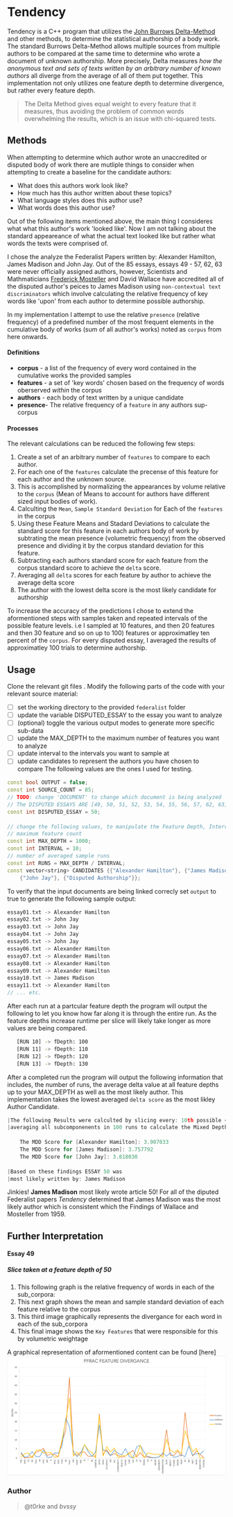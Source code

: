# Tendency
Tendency is a C++ program that utilizes the [John Burrows Delta-Method](https://pdfs.semanticscholar.org/52b3/85e2d0b098a2dadd279cf1787ea0291a7c95.pdf) and other methods, to determine the statistical authorship of a body work. The standard Burrows Delta-Method allows multiple sources from multiple authors to be compared at the same time to determine who wrote a document of unknown authorship. More precisely, Delta measures *how the anonymous text and sets of texts written by an arbitrary number of known authors* all diverge from the average of all of them put together. This implementation not only utilizes one feature depth to determine divergence, but rather every feature depth.
> The Delta Method gives equal weight to every feature that it measures, thus avoiding the problem of common words overwhelming the results, which is an issue with chi-squared tests. 

## Methods
When attempting to determine which author wrote an unaccredited or disputed body of work there are mutliple things to consider when attempting to create a baseline for the candidate authors:
- What does this authors work look like?
- How much has this author written about these topics?
- What language styles does this author use?
- What words does this author use?

Out of the following items mentioned above, the main thing I consideres what what this author's work 'looked like'. Now I am not talking about the standard appeareance of what the actual text looked like but rather what words the texts were comprised of.

I chose the analyze the Federalist Papers written by: Alexander Hamilton, James Madison and John Jay.
Out of the 85 essays, essays 49 - 57, 62, 63 were never officially assigned authors, however, Scientists and Mathmaticians [Frederick Mosteller](https://en.wikipedia.org/wiki/Frederick_Mosteller) and David Wallace have accredited all of the disputed author's peices to James Madison using `non-contextual text discriminators` which involve calculating the relative frequency of key words like 'upon' from each author to determine possible authorship.

In my implementation I attempt to use the relative `presence` (relative frequency) of a predefined number of the most frequent elements in the cumulative body of works (sum of all author's works) noted as `corpus` from here onwards. 

#### Definitions
- **corpus** - a list of the frequency of every word contained in the cumulative works the provided samples 
- **features** - a set of 'key words' chosen based on the frequency of words oberserved *within* the corpus
- **authors** - each body of text written by a unique candidate
- **presence**- The relative frequency of a `feature` in any authors sup-corpus

#### Processes
The relevant calculations can be reduced the following few steps:
1. Create a set of an arbitrary number of `features` to compare to each author.
2. For each one of the `features` calculate the precense of this feature for each author and the unknown source.
3. This is accomplished by normalizing the appearances by volume relative to the `corpus` (Mean of Means to account for authors have different sized input bodies of work).
4. Calculting the `Mean`, `Sample Standard Deviation` for Each of the `features` in the corpus
5. Using these Feature Means and Stadard Deviations to calculate the standard score for this feature in each authors body of work by subtrating the mean presence (volumetric frequency) from the observed presence and dividing it by the corpus standard deviation for this feature.
6. Subtracting each authors standard score for each feature from the corpus standard score to achieve the `delta` score.
7. Averaging all `delta` scores for each feature by author to achieve the average delta score
8. The author with the lowest delta score is the most likely candidate for authorship

To increase the accuracy of the predictions I chose to extend the aformentioned steps with samples taken and repeated intervals of the possible feature levels. i.e I sampled at 10 features, and then 20 features and then 30 feature and so on up to 100) features or approximatley ten percent of the `corpus`. For every disputed essay, I averaged the results of approximatley 100 trials to determine authorship.
    
## Usage
Clone the relevant git files .
Modify the following parts of the code with your relevant source material:
- [ ] set the working directory to the provided `federalist` folder
- [ ] update the variable DISPUTED_ESSAY to the essay you want to analyze
- [ ] (optional) toggle the various output modes to generate more specific sub-data
- [ ] update the MAX_DEPTH to the maximum number of features you want to analyze
- [ ] update interval to the intervals you want to sample at
- [ ] update candidates to represent the authors you have chosen to compare
The following values are the ones I used for testing.

```c++ 
const bool OUTPUT = false;
const int SOURCE_COUNT = 85;
// TODO: change 'DOCUMENT' to change which document is being analyzed
// The DISPUTED ESSAYS ARE [49, 50, 51, 52, 53, 54, 55, 56, 57, 62, 63]
const int DISPUTED_ESSAY = 50;

// change the following values, to manipulate the Feature Depth, Interval and number of runs
// maximum feature count
const int MAX_DEPTH = 1000;
const int INTERVAL = 10;
// number of averaged sample runs
const int RUNS = MAX_DEPTH / INTERVAL;
const vector<string> CANDIDATES {{"Alexander Hamilton"}, {"James Madison"},
    {"John Jay"}, {"Disputed Authorship"}};
```
To verify that the input documents are being linked correcly set `output` to true to generate the following sample output: 
```c++
essay01.txt -> Alexander Hamilton
essay02.txt -> John Jay
essay03.txt -> John Jay
essay04.txt -> John Jay
essay05.txt -> John Jay
essay06.txt -> Alexander Hamilton
essay07.txt -> Alexander Hamilton
essay08.txt -> Alexander Hamilton
essay09.txt -> Alexander Hamilton
essay10.txt -> James Madison
essay11.txt -> Alexander Hamilton
// ... etc.
```
After each run at a partcular feature depth the program will output the following to let you know how far along it is through the entire run. As the feature depths increase runtime per slice will likely take longer as more values are being compared.

```bash
   [RUN 10] -> fDepth: 100
   [RUN 11] -> fDepth: 110
   [RUN 12] -> fDepth: 120
   [RUN 13] -> fDepth: 130
 ```
 After a completed run the program will output the following information that includes, the number of runs, the average delta value at all feature depths up to your MAX_DEPTH as well as the most likely author. This implementation takes the lowest averaged `delta score` as the most likley Author Candidate.
 ```c++
 |The following Results were calculted by slicing every: 10th possible <fDepth> and
 |averaging all subcomponenents in 100 runs to calculate the Mixed Depth Delta Score.

     The MDD Score for [Alexander Hamilton]: 3.907033
     The MDD Score for [James Madison]: 3.757792
     The MDD Score for [John Jay]: 3.818030

 |Based on these findings ESSAY 50 was
 |most likely written by: James Madison
 ```
 Jinkies! **James Madison** most likely wrote article 50! 
 For all of the diputed Federalist papers *Tendency* determined that James Madison was the most likely author which is consistent which the Findings of Wallace and Mosteller from 1959.

## Further Interpretation
#### Essay 49
##### Slice taken at a feature depth of 50

1. This following graph is the relative frequency of words in each of the sub_corpora:
2. This next graph shows the mean and sample standard deviation of each feature relative to the corpus
3. This third image graphically represents the divergance for each word in each of the sub_corpora
4. This final image shows the `Key Features` that were responsible for this by volumetric weightage

A graphical representation of aformentioned content can be found [here]
![alt text](https://github.com/t0rke/Tendency/blob/master/emails_graphs/emails.gif?raw=true)

### Author
> @t0rke and *bvssy*

